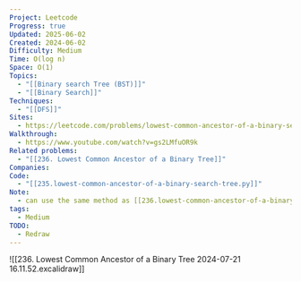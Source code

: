 ```yaml
---
Project: Leetcode
Progress: true
Updated: 2025-06-02
Created: 2024-06-02
Difficulty: Medium
Time: O(log n)
Space: O(1)
Topics:
  - "[[Binary search Tree (BST)]]"
  - "[[Binary Search]]"
Techniques:
  - "[[DFS]]"
Sites:
  - https://leetcode.com/problems/lowest-common-ancestor-of-a-binary-search-tree/description/
Walkthrough:
  - https://www.youtube.com/watch?v=gs2LMfuOR9k
Related problems:
  - "[[236. Lowest Common Ancestor of a Binary Tree]]"
Companies: 
Code:
  - "[[235.lowest-common-ancestor-of-a-binary-search-tree.py]]"
Note:
  - can use the same method as [[236.lowest-common-ancestor-of-a-binary-tree.py]] but slower
tags:
  - Medium
TODO:
  - Redraw
---
```


![[236. Lowest Common Ancestor of a Binary Tree 2024-07-21 16.11.52.excalidraw]]